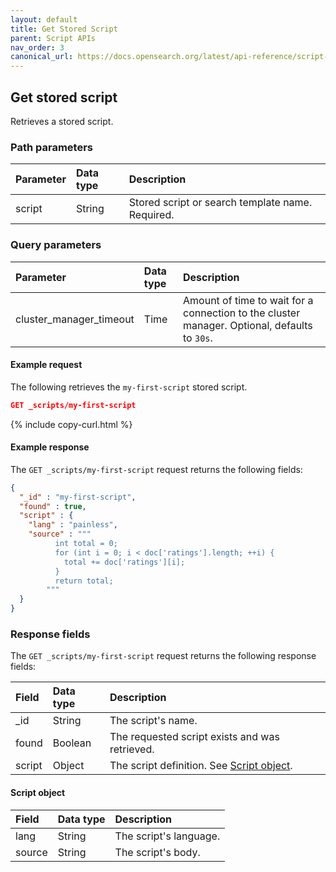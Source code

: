 ```yaml
---
layout: default
title: Get Stored Script
parent: Script APIs
nav_order: 3
canonical_url: https://docs.opensearch.org/latest/api-reference/script-apis/get-stored-script/
---
```


## Get stored script

Retrieves a stored script.

### Path parameters

| Parameter | Data type | Description | 
:--- | :--- | :---
| script | String | Stored script or search template name. Required.|

### Query parameters

| Parameter | Data type | Description | 
:--- | :--- | :---
| cluster_manager_timeout | Time | Amount of time to wait for a connection to the cluster manager. Optional, defaults to `30s`. |

#### Example request

The following retrieves the `my-first-script` stored script.

````json
GET _scripts/my-first-script
````
{% include copy-curl.html %}

#### Example response

The `GET _scripts/my-first-script` request returns the following fields:

````json
{
  "_id" : "my-first-script",
  "found" : true,
  "script" : {
    "lang" : "painless",
    "source" : """
          int total = 0;
          for (int i = 0; i < doc['ratings'].length; ++i) {
            total += doc['ratings'][i];
          }
          return total;
        """
  }
}
````

### Response fields

The `GET _scripts/my-first-script` request returns the following response fields:

| Field | Data type | Description | 
:--- | :--- | :---
| _id | String | The script's name. |
| found | Boolean | The requested script exists and was retrieved. |
| script | Object | The script definition. See [Script object](#script-object).  |

#### Script object

| Field | Data type | Description | 
:--- | :--- | :---
| lang | String | The script's language. |
|  source | String | The script's body. |